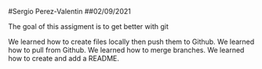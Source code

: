 #Sergio Perez-Valentin
##02/09/2021

The goal of this assigment is to get better with git

We learned how to create files locally then push them to Github.
We learned how to pull from Github.
We learned how to merge branches.
We learned how to create and add a README.
